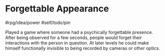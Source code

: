 # Forgettable Appearance 

#rpg/idea/power #self/todo/pin

Played a game where someone had a psychically forgettable presence. After being observed for a few seconds, people would forget their interactions with the person in question. At later levels he could make himself functionally invisible to being recorded by cameras or other optics.